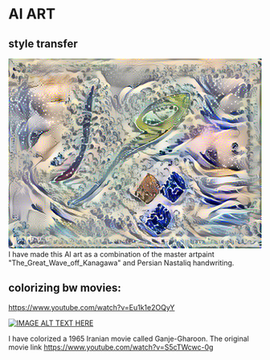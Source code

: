 # AI ART

## style transfer
![Why?!](/images/chera.png)
I have made this AI art as a combination of the master artpaint "The_Great_Wave_off_Kanagawa" and Persian Nastaliq handwriting.

## colorizing bw movies:

https://www.youtube.com/watch?v=Eu1k1e2OQyY

[![IMAGE ALT TEXT HERE](https://img.youtube.com/vi/Eu1k1e2OQyY/0.jpg)](https://www.youtube.com/watch?v=Eu1k1e2OQyY)

I have colorized a 1965 Iranian movie called Ganje-Gharoon. The original movie link
https://www.youtube.com/watch?v=S5cTWcwc-0g




